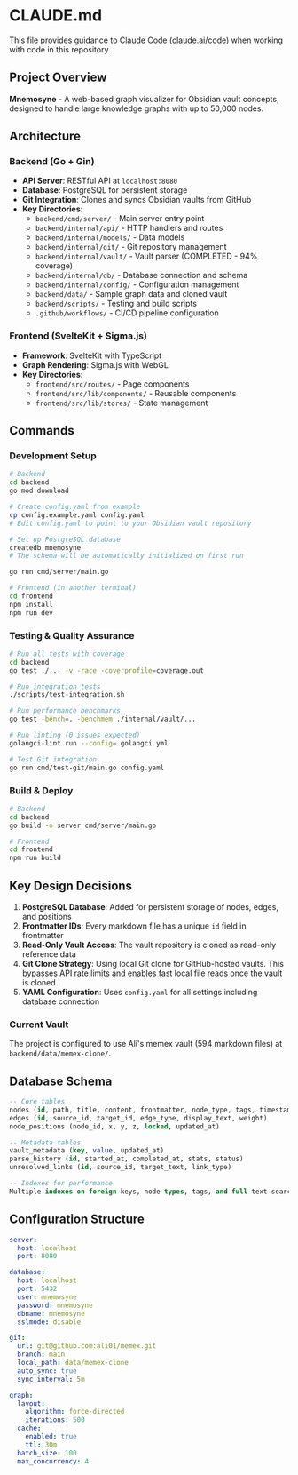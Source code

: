 # CLAUDE.md

This file provides guidance to Claude Code (claude.ai/code) when working with code in this repository.

## Project Overview

**Mnemosyne** - A web-based graph visualizer for Obsidian vault concepts, designed to handle large knowledge graphs with up to 50,000 nodes.

## Architecture

### Backend (Go + Gin)
- **API Server**: RESTful API at `localhost:8080`
- **Database**: PostgreSQL for persistent storage
- **Git Integration**: Clones and syncs Obsidian vaults from GitHub
- **Key Directories**:
  - `backend/cmd/server/` - Main server entry point
  - `backend/internal/api/` - HTTP handlers and routes
  - `backend/internal/models/` - Data models
  - `backend/internal/git/` - Git repository management
  - `backend/internal/vault/` - Vault parser (COMPLETED - 94% coverage)
  - `backend/internal/db/` - Database connection and schema
  - `backend/internal/config/` - Configuration management
  - `backend/data/` - Sample graph data and cloned vault
  - `backend/scripts/` - Testing and build scripts
  - `.github/workflows/` - CI/CD pipeline configuration

### Frontend (SvelteKit + Sigma.js)
- **Framework**: SvelteKit with TypeScript
- **Graph Rendering**: Sigma.js with WebGL
- **Key Directories**:
  - `frontend/src/routes/` - Page components
  - `frontend/src/lib/components/` - Reusable components
  - `frontend/src/lib/stores/` - State management

## Commands

### Development Setup
```bash
# Backend
cd backend
go mod download

# Create config.yaml from example
cp config.example.yaml config.yaml
# Edit config.yaml to point to your Obsidian vault repository

# Set up PostgreSQL database
createdb mnemosyne
# The schema will be automatically initialized on first run

go run cmd/server/main.go

# Frontend (in another terminal)
cd frontend
npm install
npm run dev
```

### Testing & Quality Assurance
```bash
# Run all tests with coverage
cd backend
go test ./... -v -race -coverprofile=coverage.out

# Run integration tests
./scripts/test-integration.sh

# Run performance benchmarks
go test -bench=. -benchmem ./internal/vault/...

# Run linting (0 issues expected)
golangci-lint run --config=.golangci.yml

# Test Git integration
go run cmd/test-git/main.go config.yaml
```

### Build & Deploy
```bash
# Backend
cd backend
go build -o server cmd/server/main.go

# Frontend
cd frontend
npm run build
```

## Key Design Decisions

1. **PostgreSQL Database**: Added for persistent storage of nodes, edges, and positions
2. **Frontmatter IDs**: Every markdown file has a unique `id` field in frontmatter
3. **Read-Only Vault Access**: The vault repository is cloned as read-only reference data
4. **Git Clone Strategy**: Using local Git clone for GitHub-hosted vaults. This bypasses API rate limits and enables fast local file reads once the vault is cloned.
5. **YAML Configuration**: Uses `config.yaml` for all settings including database connection

### Current Vault
The project is configured to use Ali's memex vault (594 markdown files) at `backend/data/memex-clone/`.

## Database Schema

```sql
-- Core tables
nodes (id, path, title, content, frontmatter, node_type, tags, timestamps)
edges (id, source_id, target_id, edge_type, display_text, weight)
node_positions (node_id, x, y, z, locked, updated_at)

-- Metadata tables
vault_metadata (key, value, updated_at)
parse_history (id, started_at, completed_at, stats, status)
unresolved_links (id, source_id, target_text, link_type)

-- Indexes for performance
Multiple indexes on foreign keys, node types, tags, and full-text search
```

## Configuration Structure

```yaml
server:
  host: localhost
  port: 8080

database:
  host: localhost
  port: 5432
  user: mnemosyne
  password: mnemosyne
  dbname: mnemosyne
  sslmode: disable

git:
  url: git@github.com:ali01/memex.git
  branch: main
  local_path: data/memex-clone
  auto_sync: true
  sync_interval: 5m

graph:
  layout:
    algorithm: force-directed
    iterations: 500
  cache:
    enabled: true
    ttl: 30m
  batch_size: 100
  max_concurrency: 4
```
